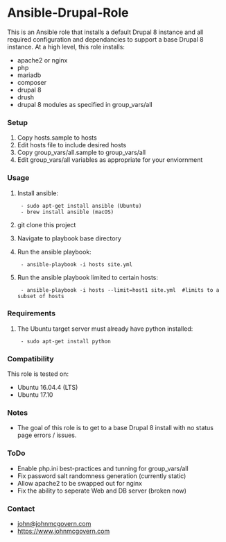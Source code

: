 # Ansible-Drupal-Role

This is an Ansible role that installs a default Drupal 8 instance and all required configuration and dependancies to support a base Drupal 8 instance. At a high level, this role installs:

- apache2 or nginx
- php
- mariadb
- composer
- drupal 8
- drush
- drupal 8 modules as specified in group_vars/all

### Setup

1. Copy hosts.sample to hosts
2. Edit hosts file to include desired hosts
3. Copy group_vars/all.sample to group_vars/all
4. Edit group_vars/all variables as appropriate for your enviornment

### Usage

1. Install ansible:
 
		- sudo apt-get install ansible (Ubuntu) 
		- brew install ansible (macOS)
		
2. git clone this project
3. Navigate to playbook base directory
4. Run the ansible playbook:

		- ansible-playbook -i hosts site.yml
	
5. Run the ansible playbook limited to certain hosts:

		- ansible-playbook -i hosts --limit=host1 site.yml  #limits to a subset of hosts

### Requirements

1. The Ubuntu target server must already have python installed:

		- sudo apt-get install python

### Compatibility

This role is tested on:

- Ubuntu 16.04.4 (LTS)
- Ubuntu 17.10

### Notes

- The goal of this role is to get to a base Drupal 8 install with no status page errors / issues.

### ToDo

- Enable php.ini best-practices and tunning for group_vars/all
- Fix password salt randomness generation (currently static)
- Allow apache2 to be swapped out for nginx
- Fix the ability to seperate Web and DB server (broken now)

### Contact

- john@johnmcgovern.com
- https://www.johnmcgovern.com
